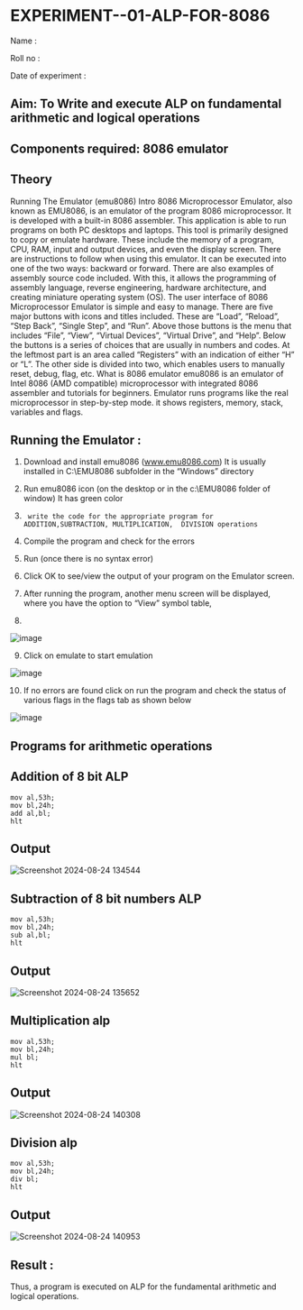 # EXPERIMENT--01-ALP-FOR-8086

Name : 

Roll no :

Date of experiment :





## Aim: To Write and execute ALP on fundamental arithmetic and logical operations
## Components required: 8086  emulator 
## Theory 
Running The Emulator (emu8086) Intro 8086 Microprocessor Emulator, also known as EMU8086, is an emulator of the program 8086 microprocessor. It is developed with a built-in 8086 assembler. This application is able to run programs on both PC desktops and laptops. This tool is primarily designed to copy or emulate hardware. These include the memory of a program, CPU, RAM, input and output devices, and even the display screen. There are instructions to follow when using this emulator. It can be executed into one of the two ways: backward or forward. There are also examples of assembly source code included. With this, it allows the programming of assembly language, reverse engineering, hardware architecture, and creating miniature operating system (OS). The user interface of 8086 Microprocessor Emulator is simple and easy to manage. There are five major buttons with icons and titles included. These are “Load”, “Reload”, “Step Back”, “Single Step”, and “Run”. Above those buttons is the menu that includes “File”, “View”, “Virtual Devices”, “Virtual Drive”, and “Help”. Below the buttons is a series of choices that are usually in numbers and codes. At the leftmost part is an area called “Registers” with an indication of either “H” or “L”. The other side is divided into two, which enables users to manually reset, debug, flag, etc. What is 8086 emulator emu8086 is an emulator of Intel 8086 (AMD compatible) microprocessor with integrated 8086 assembler and tutorials for beginners. Emulator runs programs like the real microprocessor in step-by-step mode. it shows registers, memory, stack, variables and flags.


 ## Running the Emulator :
1.	Download and install emu8086 (www.emu8086.com) It is usually installed in C:\EMU8086 subfolder in the “Windows” directory
2.	  Run  emu8086 icon (on the desktop or in the c:\EMU8086 folder of window) It has green color 
 
 
3.		write the code for the appropriate program for ADDITION,SUBTRACTION, MULTIPLICATION,  DIVISION operations 

4.	 Compile the program and check for the errors 
5.	Run (once there is no syntax error) 

6.	Click OK to see/view the output of your program on the Emulator screen. 


7.	After running the program, another menu screen will be displayed, where you have the option to “View” symbol table,
8.	 


![image](https://user-images.githubusercontent.com/36288975/189273263-d65baae9-4b8f-4723-afb3-c0ffa4052b04.png)











9.	Click on emulate to start emulation 








![image](https://user-images.githubusercontent.com/36288975/189273273-9bb36ec1-e2e8-4892-8d35-37707332bfdc.png)








10.	If no errors are found click on run the program and check the status of various flags in the flags tab as shown below 






![image](https://user-images.githubusercontent.com/36288975/189273277-113a2a33-4a40-4ff8-95a5-ecd3a1f504fe.png)







## Programs for arithmetic  operations

## Addition  of 8 bit ALP 
```
mov al,53h;
mov bl,24h;
add al,bl;
hlt
```
## Output 

![Screenshot 2024-08-24 134544](https://github.com/user-attachments/assets/d57dc058-c074-46fe-91ff-0797c466b68d)
 
## Subtraction   of 8 bit numbers  ALP
```
mov al,53h;
mov bl,24h;
sub al,bl;
hlt
``` 
## Output

![Screenshot 2024-08-24 135652](https://github.com/user-attachments/assets/a47005e2-22d7-4130-970f-fdad73f87923)

## Multiplication alp
```
mov al,53h;
mov bl,24h;
mul bl;
hlt
```
 ## Output  
 
![Screenshot 2024-08-24 140308](https://github.com/user-attachments/assets/4244cb51-8e7e-4ff2-bca6-12ba8eda1965)

## Division alp 
```
mov al,53h;
mov bl,24h;
div bl;
hlt
```
## Output  

![Screenshot 2024-08-24 140953](https://github.com/user-attachments/assets/1c541adc-bed5-44cb-abbc-f51a6b391f3d)


## Result :
Thus, a program is executed on ALP for the fundamental arithmetic and logical operations. 









